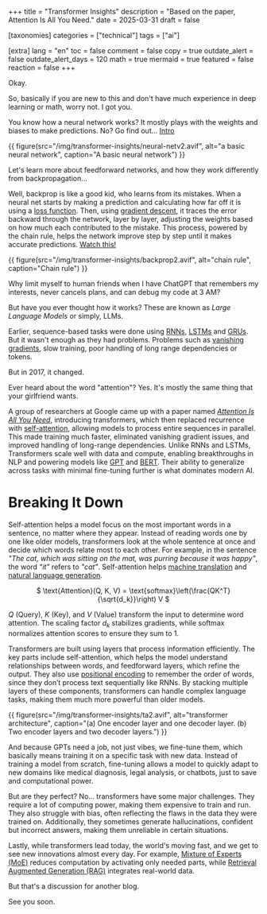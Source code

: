 +++
title = "Transformer Insights"
description = "Based on the paper, Attention Is All You Need."
date = 2025-03-31
draft = false

[taxonomies]
categories = ["technical"]
tags = ["ai"]

[extra]
lang = "en"
toc = false
comment = false
copy = true
outdate_alert = false
outdate_alert_days = 120
math = true
mermaid = true
featured = false
reaction = false
+++

Okay.

So, basically if you are new to this and don't have much experience in deep learning or math, worry not. I got you.

You know how a neural network works? It mostly plays with the weights and biases to make predictions. No? Go find out... [Intro](https://www.youtube.com/watch?v=aircAruvnKk&list=PLZHQObOWTQDNU6R1_67000Dx_ZCJB-3pi&ab_channel=3Blue1Brown)

{{ figure(src="/img/transformer-insights/neural-netv2.avif", alt="a basic neural network", caption="A basic neural network") }}

Let's learn more about feedforward networks, and how they work differently from backpropagation...

Well, backprop is like a good kid, who learns from its mistakes. When a neural net starts by making a prediction and calculating how far off it is using a [loss function](https://en.wikipedia.org/wiki/Loss_function#:~:text=In%20mathematical%20optimization%20and%20decision,cost%22%20associated%20with%20the%20event.). Then, using [gradient descent](https://www.youtube.com/watch?v=IHZwWFHWa-w&ab_channel=3Blue1Brown), it traces the error backward through the network, layer by layer, adjusting the weights based on how much each contributed to the mistake. This process, powered by the chain rule, helps the network improve step by step until it makes accurate predictions. [Watch this!](https://www.youtube.com/watch?v=Ilg3gGewQ5U&list=PLZHQObOWTQDNU6R1_67000Dx_ZCJB-3pi&index=3&ab_channel=3Blue1Brown)

{{ figure(src="/img/transformer-insights/backprop2.avif", alt="chain rule", caption="Chain rule") }}

Why limit myself to human friends when I have ChatGPT that remembers my interests, never cancels plans, and can debug my code at 3 AM?

But have you ever thought how it works? These are known as *Large Language Models* or simply, LLMs.

Earlier, sequence-based tasks were done using [RNNs](https://en.wikipedia.org/wiki/Recurrent_neural_network), [LSTMs](https://en.m.wikipedia.org/wiki/Long_short-term_memory) and [GRUs](https://en.wikipedia.org/wiki/Gated_recurrent_unit). But it wasn't enough as they had problems. Problems such as [vanishing gradients](https://en.wikipedia.org/wiki/Vanishing_gradient_problem), slow training, poor handling of long range dependencies or tokens.

But in 2017, it changed.

Ever heard about the word "attention"? Yes. It's mostly the same thing that your girlfriend wants.

A group of researchers at Google came up with a paper named [*Attention Is All You Need*](/img/transformer-insights/aiayn.pdf), introducing transformers, which then replaced recurrence with [self-attention](https://en.wikipedia.org/wiki/Attention_(machine_learning)), allowing models to process entire sequences in parallel. This made training much faster, eliminated vanishing gradient issues, and improved handling of long-range dependencies. Unlike RNNs and LSTMs, Transformers scale well with data and compute, enabling breakthroughs in NLP and powering models like [GPT](https://en.wikipedia.org/wiki/Generative_pre-trained_transformer) and [BERT](https://en.wikipedia.org/wiki/BERT_(language_model)). Their ability to generalize across tasks with minimal fine-tuning further is what dominates modern AI.

# Breaking It Down

Self-attention helps a model focus on the most important words in a sentence, no matter where they appear. Instead of reading words one by one like older models, transformers look at the whole sentence at once and decide which words relate most to each other. For example, in the sentence *"The cat, which was sitting on the mat, was purring because it was happy"*, the word *"it"* refers to *"cat"*. Self-attention helps [machine translation](https://en.wikipedia.org/wiki/Machine_translation) and [natural language generation](https://en.wikipedia.org/wiki/Natural_language_generation).

<p align="center"> $ \text{Attention}(Q, K, V) = \text{softmax}\left(\frac{QK^T}{\sqrt{d_k}}\right) V $ </p>

$Q$ (Query), $K$ (Key), and $V$ (Value) transform the input to determine word attention. The scaling factor $d_k$ stabilizes gradients, while softmax normalizes attention scores to ensure they sum to 1.

Transformers are built using layers that process information efficiently. The key parts include self-attention, which helps the model understand relationships between words, and feedforward layers, which refine the output. They also use [positional encoding](https://medium.com/@hunter-j-phillips/positional-encoding-7a93db4109e6) to remember the order of words, since they don’t process text sequentially like RNNs. By stacking multiple layers of these components, transformers can handle complex language tasks, making them much more powerful than older models.

{{ figure(src="/img/transformer-insights/ta2.avif", alt="transformer architecture", caption="(a) One encoder layer and one decoder layer. (b) Two encoder layers and two decoder layers.") }}

And because GPTs need a job, not just vibes, we fine-tune them, which basically means training it on a specific task with new data. Instead of training a model from scratch, fine-tuning allows a model to quickly adapt to new domains like medical diagnosis, legal analysis, or chatbots, just to save and computational power.

But are they perfect? No... transformers have some major challenges. They require a lot of computing power, making them expensive to train and run. They also struggle with bias, often reflecting the flaws in the data they were trained on. Additionally, they sometimes generate hallucinations, confident but incorrect answers, making them unreliable in certain situations. 

Lastly, while transformers lead today, the world's moving fast, and we get to see new innovations almost every day. For example, [Mixture of Experts (MoE)](https://en.wikipedia.org/wiki/Mixture_of_experts) reduces computation by activating only needed parts, while [Retrieval Augmented Generation (RAG)](https://en.wikipedia.org/wiki/Retrieval-augmented_generation) integrates real-world data.

But that's a discussion for another blog.

See you soon.
